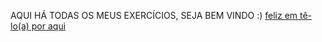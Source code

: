 AQUI HÁ TODAS OS MEUS EXERCÍCIOS, SEJA BEM VINDO :)
[feliz em tê-lo(a) por aqui](https://www.google.com/url?sa=i&url=https%3A%2F%2Fbr.pinterest.com%2Fpin%2F593067844659482036%2F&psig=AOvVaw1I2Iagd-oCPN3vZiC4nQrt&ust=1730310484180000&source=images&cd=vfe&opi=89978449&ved=0CBQQjRxqFwoTCMjFt4KTtIkDFQAAAAAdAAAAABAE)
